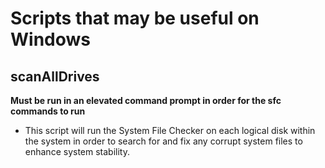 # Scripts that may be useful on Windows

## scanAllDrives

**Must be run in an elevated command prompt in order for the sfc commands to run**

- This script will run the System File Checker on each logical disk within the system in order to search for and fix any corrupt system files to enhance system stability.
